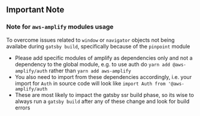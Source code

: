 ## Important Note

### Note for `aws-amplify` modules usage

To overcome issues related to `window` or `navigator` objects not being availabe during `gatsby build`, specifically because of the `pinpoint` module
- Please add specific modules of amplify as dependencies only and not a dependency to the global module, e.g. to use auth do `yarn add @aws-amplify/auth` rather than `yarn add aws-amplify`
- You also need to import from these dependencies accordingly, i.e. your import for `Auth` in source code will look like `import Auth from '@aws-amplify/auth`
- These are most likely to impact the gatsby ssr build phase, so its wise to always run a `gatsby build` after any of these change and look for build errors
